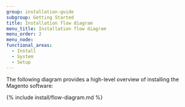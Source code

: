 ```yaml
---
group: installation-guide
subgroup: Getting Started
title: Installation flow diagram
menu_title: Installation flow diagram
menu_order: 2
menu_node:
functional_areas:
  - Install
  - System
  - Setup
---
```


The following diagram provides a high-level overview of installing the Magento software:

{% include install/flow-diagram.md %}